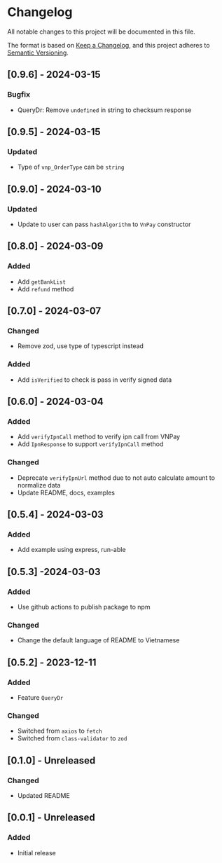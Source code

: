 # Changelog

All notable changes to this project will be documented in this file.

The format is based on [Keep a Changelog](https://keepachangelog.com/en/1.1.0/), and this project adheres to [Semantic Versioning](https://semver.org/spec/v2.0.0.html).

## [0.9.6] - 2024-03-15

### Bugfix

-   QueryDr: Remove `undefined` in string to checksum response

## [0.9.5] - 2024-03-15

### Updated

-   Type of `vnp_OrderType` can be `string`

## [0.9.0] - 2024-03-10

### Updated

-   Update to user can pass `hashAlgorithm` to `VnPay` constructor

## [0.8.0] - 2024-03-09

### Added

-   Add `getBankList`
-   Add `refund` method

## [0.7.0] - 2024-03-07

### Changed

-   Remove zod, use type of typescript instead

### Added

-   Add `isVerified` to check is pass in verify signed data

## [0.6.0] - 2024-03-04

### Added

-   Add `verifyIpnCall` method to verify ipn call from VNPay
-   Add `IpnResponse` to support `verifyIpnCall` method

### Changed

-   Deprecate `verifyIpnUrl` method due to not auto calculate amount to normalize data
-   Update README, docs, examples

## [0.5.4] - 2024-03-03

### Added

-   Add example using express, run-able

## [0.5.3] -2024-03-03

### Added

-   Use github actions to publish package to npm

### Changed

-   Change the default language of README to Vietnamese

## [0.5.2] - 2023-12-11

### Added

-   Feature `QueryDr`

### Changed

-   Switched from `axios` to `fetch`
-   Switched from `class-validator` to `zod`

## [0.1.0] - Unreleased

### Changed

-   Updated README

## [0.0.1] - Unreleased

### Added

-   Initial release
